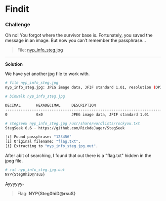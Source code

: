 # **Findit**

### Challenge
Oh no! You forgot where the survivor base is. Fortunately, you saved the message in an image. But now you can’t remember the passphrase…

> File: [nyp_info_steg.jpg](files/nyp_info_steg.jpg)

***

**Solution**

We have yet another jpg file to work with.

```bash
# file nyp_info_steg.jpg                            
nyp_info_steg.jpg: JPEG image data, JFIF standard 1.01, resolution (DPI), density 96x96, segment length 16, baseline, precision 8, 1214x681, components 3

# binwalk nyp_info_steg.jpg                

DECIMAL       HEXADECIMAL     DESCRIPTION
--------------------------------------------------------------------------------
0             0x0             JPEG image data, JFIF standard 1.01

# stegseek nyp_info_steg.jpg /usr/share/wordlists/rockyou.txt 
StegSeek 0.6 - https://github.com/RickdeJager/StegSeek

[i] Found passphrase: "123456"
[i] Original filename: "flag.txt".
[i] Extracting to "nyp_info_steg.jpg.out".
```
After abit of searching, I found that out there is a "flag.txt" hidden in the jpeg file.

```bash
# cat nyp_info_steg.jpg.out
NYP{Steg0hiD@rsuS}
```
Ayyyyyy-

> Flag: **NYP{Steg0hiD@rsuS}**